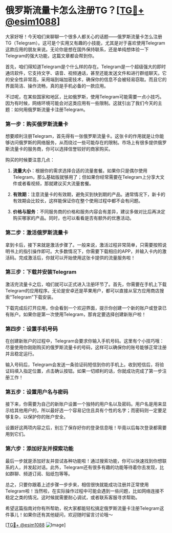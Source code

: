 # 俄罗斯流量卡怎么注册TG？[[TG💪+ @esim1088](https://t.me/s/esim1088)]

大家好呀！今天咱们来聊聊一个很多人都关心的话题——俄罗斯流量卡怎么注册TG（Telegram）。这可是个实用又有趣的小技能，尤其是对于喜欢使用Telegram这款应用的朋友来说。无论你是想在国外保持联系，还是单纯想体验一下Telegram的强大功能，这篇文章都会帮到你。

首先，咱们得知道Telegram是个什么样的存在。Telegram是一个超级强大的即时通讯软件，它支持文字、语音、视频通话，甚至还能发送文件和进行群组聊天。它的安全性非常高，采用端到端加密技术，确保你的信息不会被轻易窃取。而且它的界面简洁、操作流畅，真的是手机必备的一款应用。

不过呢，在某些国家和地区，比如俄罗斯，使用Telegram可能需要一点小技巧。因为有时候，网络环境可能会对这类应用有一些限制。这就引出了我们今天的主题：如何用俄罗斯流量卡注册Telegram。

### **第一步：购买俄罗斯流量卡**

想要顺利注册Telegram，首先得有一张俄罗斯流量卡。这张卡的作用就是让你能够访问俄罗斯的网络服务，从而绕过一些可能存在的限制。市场上有很多提供俄罗斯流量卡的服务商，你可以选择信誉较好的商家购买。

购买的时候要注意几点：

1. **流量大小**：根据你的需求选择合适的流量套餐。如果你只是偶尔使用Telegram，那么基础版就够用了；但如果你经常需要在Telegram上分享大文件或者看视频，那就建议买大流量套餐。
   
2. **有效期**：注意流量卡的有效期，避免买到快到期的产品。通常情况下，新卡的有效期会比较长，这样能保证你在整个使用过程中都不会有问题。

3. **价格与服务**：不同服务商的价格和服务内容会有差异，建议多做对比后再决定购买哪家的产品。同时，也可以看看是否有额外的优惠活动。

### **第二步：激活俄罗斯流量卡**

拿到卡后，接下来就是激活步骤了。一般来说，激活过程非常简单，只需要按照说明书上的指引操作即可。大多数情况下，你需要下载相应的APP，并输入卡内的激活码。完成激活后，你就可以开始使用这张卡提供的流量服务啦！

### **第三步：下载并安装Telegram**

激活完流量卡之后，咱们就可以正式进入注册环节了。首先，你需要在手机上下载Telegram的应用程序。无论是安卓还是苹果用户，都可以直接从官方应用商店搜索“Telegram”下载安装。

下载完成后打开应用，你会看到一个欢迎界面，提示你创建一个新的账户或登录已有账户。如果你是第一次使用Telegram，那肯定要选择创建新账户啦！

### **第四步：设置手机号码**

在创建新账户的过程中，Telegram会要求你输入手机号码。这里有个小技巧哦：尽量使用你刚刚购买的俄罗斯流量卡的号码，这样可以确保你的账号能够正常注册并且稳定运行。

输入号码后，Telegram会发送一条验证码短信到你的手机上。收到短信后，将验证码填入指定位置，点击确认按钮。如果一切顺利的话，你就成功完成了第一步注册工作！

### **第五步：设置用户名与密码**

接下来，你需要为自己的新账户设置一个独特的用户名以及密码。用户名是用来显示给其他用户的，所以最好选一个容易记住且具有个性的名字；而密码则一定要足够复杂，以保护你的账户安全。

设置好这两项内容之后，别忘了保存好你的登录信息哦！毕竟以后每次登录都需要用到它们。

### **第六步：添加好友并探索功能**

最后一步就是添加好友并尝试各种功能啦！通过搜索功能，你可以快速找到你想联系的人，并发起对话。此外，Telegram还有很多有趣的功能等待着你去发现，比如群聊、频道订阅、贴纸包等等。

总之，只要你跟着上述步骤一步步来，相信很快就能成功注册并正常使用Telegram啦！当然啦，在实际操作过程中可能会遇到一些问题，比如网络连接不稳定之类的情况。这时候就需要耐心调试，或者联系客服寻求帮助。

希望这篇指南对你有所帮助，祝大家都能轻松搞定俄罗斯流量卡注册Telegram这件事儿！如果你还有其他疑问，欢迎随时留言讨论哦～

[[TG💪+ @esim1088](https://t.me/s/esim1088) ![Image](https://i.postimg.cc/4NQfJmqS/Snipaste-2025-05-13-00-14-12.png)]